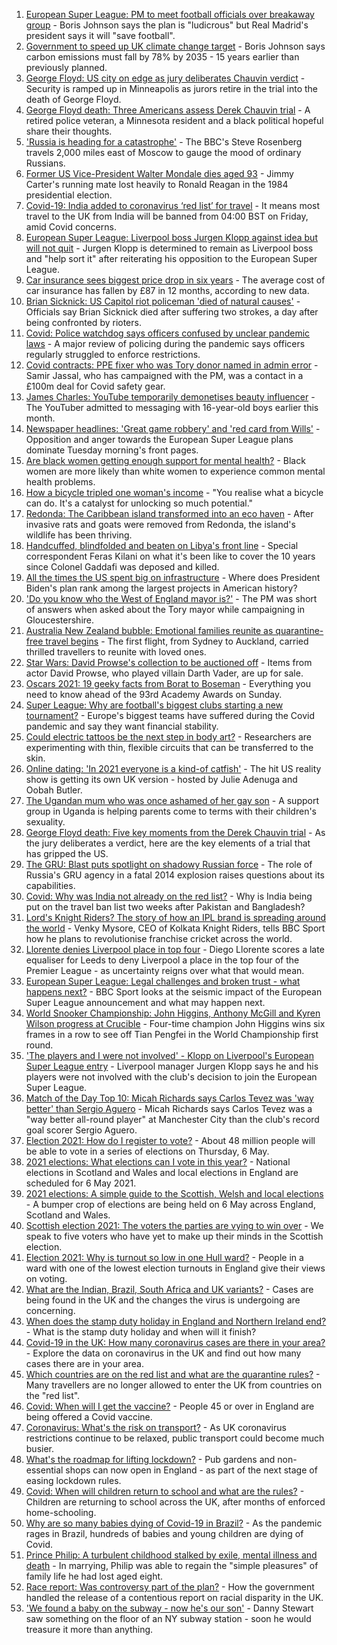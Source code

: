 1. [European Super League: PM to meet football officials over breakaway group](https://www.bbc.co.uk/news/uk-politics-56810962) - Boris Johnson says the plan is "ludicrous" but Real Madrid's president says it will "save football".
2. [Government to speed up UK climate change target](https://www.bbc.co.uk/news/uk-politics-56807520) - Boris Johnson says carbon emissions must fall by 78% by 2035 - 15 years earlier than previously planned.
3. [George Floyd: US city on edge as jury deliberates Chauvin verdict](https://www.bbc.co.uk/news/world-us-canada-56806961) - Security is ramped up in Minneapolis as jurors retire in the trial into the death of George Floyd.
4. [George Floyd death: Three Americans assess Derek Chauvin trial](https://www.bbc.co.uk/news/world-us-canada-56810262) - A retired police veteran, a Minnesota resident and a black political hopeful share their thoughts.
5. ['Russia is heading for a catastrophe'](https://www.bbc.co.uk/news/world-europe-56808468) - The BBC's Steve Rosenberg travels 2,000 miles east of Moscow to gauge the mood of ordinary Russians.
6. [Former US Vice-President Walter Mondale dies aged 93](https://www.bbc.co.uk/news/world-us-canada-56810680) - Jimmy Carter's running mate lost heavily to Ronald Reagan in the 1984 presidential election.
7. [Covid-19: India added to coronavirus ‘red list’ for travel](https://www.bbc.co.uk/news/uk-56806103) - It means most travel to the UK from India will be banned from 04:00 BST on Friday, amid Covid concerns.
8. [European Super League: Liverpool boss Jurgen Klopp against idea but will not quit](https://www.bbc.co.uk/sport/football/56809771) - Jurgen Klopp is determined to remain as Liverpool boss and "help sort it" after reiterating his opposition to the European Super League.
9. [Car insurance sees biggest price drop in six years](https://www.bbc.co.uk/news/business-56808145) - The average cost of car insurance has fallen by £87 in 12 months, according to new data.
10. [Brian Sicknick: US Capitol riot policeman 'died of natural causes'](https://www.bbc.co.uk/news/world-us-canada-56810371) - Officials say Brian Sicknick died after suffering two strokes, a day after being confronted by rioters.
11. [Covid: Police watchdog says officers confused by unclear pandemic laws](https://www.bbc.co.uk/news/uk-56810031) - A major review of policing during the pandemic says officers regularly struggled to enforce restrictions.
12. [Covid contracts: PPE fixer who was Tory donor named in admin error](https://www.bbc.co.uk/news/uk-56667960) - Samir Jassal, who has campaigned with the PM, was a contact in a £100m deal for Covid safety gear.
13. [James Charles: YouTube temporarily demonetises beauty influencer](https://www.bbc.co.uk/news/world-us-canada-56811134) - The YouTuber admitted to messaging with 16-year-old boys earlier this month.
14. [Newspaper headlines: 'Great game robbery' and 'red card from Wills'](https://www.bbc.co.uk/news/blogs-the-papers-56810441) - Opposition and anger towards the European Super League plans dominate Tuesday morning's front pages.
15. [Are black women getting enough support for mental health?](https://www.bbc.co.uk/news/uk-56765171) - Black women are more likely than white women to experience common mental health problems.
16. [How a bicycle tripled one woman's income](https://www.bbc.co.uk/news/stories-56806444) - "You realise what a bicycle can do. It's a catalyst for unlocking so much potential."
17. [Redonda: The Caribbean island transformed into an eco haven](https://www.bbc.co.uk/news/world-latin-america-56740670) - After invasive rats and goats were removed from Redonda, the island's wildlife has been thriving.
18. [Handcuffed, blindfolded and beaten on Libya's front line](https://www.bbc.co.uk/news/world-africa-56773817) - Special correspondent Feras Kilani on what it's been like to cover the 10 years since Colonel Gaddafi was deposed and killed.
19. [All the times the US spent big on infrastructure](https://www.bbc.co.uk/news/world-us-canada-56806625) - Where does President Biden's plan rank among the largest projects in American history?
20. ['Do you know who the West of England mayor is?'](https://www.bbc.co.uk/news/uk-56808466) - The PM was short of answers when asked about the Tory mayor while campaigning in Gloucestershire.
21. [Australia New Zealand bubble: Emotional families reunite as quarantine-free travel begins](https://www.bbc.co.uk/news/world-australia-56798393) - The first flight, from Sydney to Auckland, carried thrilled travellers to reunite with loved ones.
22. [Star Wars: David Prowse's collection to be auctioned off](https://www.bbc.co.uk/news/uk-england-bristol-56799244) - Items from actor David Prowse, who played villain Darth Vader, are up for sale.
23. [Oscars 2021: 19 geeky facts from Borat to Boseman](https://www.bbc.co.uk/news/entertainment-arts-55325109) - Everything you need to know ahead of the 93rd Academy Awards on Sunday.
24. [Super League: Why are football's biggest clubs starting a new tournament?](https://www.bbc.co.uk/news/business-56768728) - Europe's biggest teams have suffered during the Covid pandemic and say they want financial stability.
25. [Could electric tattoos be the next step in body art?](https://www.bbc.co.uk/news/business-56561708) - Researchers are experimenting with thin, flexible circuits that can be transferred to the skin.
26. [Online dating: 'In 2021 everyone is a kind-of catfish'](https://www.bbc.co.uk/news/newsbeat-56773964) - The hit US reality show is getting its own UK version - hosted by Julie Adenuga and Oobah Butler.
27. [The Ugandan mum who was once ashamed of her gay son](https://www.bbc.co.uk/news/world-africa-56773018) - A support group in Uganda is helping parents come to terms with their children's sexuality.
28. [George Floyd death: Five key moments from the Derek Chauvin trial](https://www.bbc.co.uk/news/world-us-canada-56802198) - As the jury deliberates a verdict, here are the key elements of a trial that has gripped the US.
29. [The GRU: Blast puts spotlight on shadowy Russian force](https://www.bbc.co.uk/news/world-europe-56798784) - The role of Russia's GRU agency in a fatal 2014 explosion raises questions about its capabilities.
30. [Covid: Why was India not already on the red list?](https://www.bbc.co.uk/news/56801288) - Why is India being put on the travel ban list two weeks after Pakistan and Bangladesh?
31. [Lord's Knight Riders? The story of how an IPL brand is spreading around the world](https://www.bbc.co.uk/sport/cricket/56775746) - Venky Mysore, CEO of Kolkata Knight Riders, tells BBC Sport how he plans to revolutionise franchise cricket across the world.
32. [Llorente denies Liverpool place in top four](https://www.bbc.co.uk/sport/football/56713525) - Diego Llorente scores a late equaliser for Leeds to deny Liverpool a place in the top four of the Premier League - as uncertainty reigns over what that would mean.
33. [European Super League: Legal challenges and broken trust - what happens next?](https://www.bbc.co.uk/sport/football/56807310) - BBC Sport looks at the seismic impact of the European Super League announcement and what may happen next.
34. [World Snooker Championship: John Higgins, Anthony McGill and Kyren Wilson progress at Crucible](https://www.bbc.co.uk/sport/snooker/56800272) - Four-time champion John Higgins wins six frames in a row to see off Tian Pengfei in the World Championship first round.
35. ['The players and I were not involved' - Klopp on Liverpool's European Super League entry](https://www.bbc.co.uk/sport/av/football/56810625) - Liverpool manager Jurgen Klopp says he and his players were not involved with the club's decision to join the European Super League.
36. [Match of the Day Top 10: Micah Richards says Carlos Tevez was 'way better' than Sergio Aguero](https://www.bbc.co.uk/sport/av/football/56778890) - Micah Richards says Carlos Tevez was a "way better all-round player" at Manchester City than the club's record goal scorer Sergio Aguero.
37. [Election 2021: How do I register to vote?](https://www.bbc.co.uk/news/uk-politics-56581106) - About 48 million people will be able to vote in a series of elections on Thursday, 6 May.
38. [2021 elections: What elections can I vote in this year?](https://www.bbc.co.uk/news/56129210) - National elections in Scotland and Wales and local elections in England are scheduled for 6 May 2021.
39. [2021 elections: A simple guide to the Scottish, Welsh and local elections](https://www.bbc.co.uk/news/uk-politics-56286643) - A bumper crop of elections are being held on 6 May across England, Scotland and Wales.
40. [Scottish election 2021: The voters the parties are vying to win over](https://www.bbc.co.uk/news/uk-scotland-56633340) - We speak to five voters who have yet to make up their minds in the Scottish election.
41. [Election 2021: Why is turnout so low in one Hull ward?](https://www.bbc.co.uk/news/uk-england-humber-56735787) - People in a ward with one of the lowest election turnouts in England give their views on voting.
42. [What are the Indian, Brazil, South Africa and UK variants?](https://www.bbc.co.uk/news/health-55659820) - Cases are being found in the UK and the changes the virus is undergoing are concerning.
43. [When does the stamp duty holiday in England and Northern Ireland end?](https://www.bbc.co.uk/news/business-53319433) - What is the stamp duty holiday and when will it finish?
44. [Covid-19 in the UK: How many coronavirus cases are there in your area?](https://www.bbc.co.uk/news/uk-51768274) - Explore the data on coronavirus in the UK and find out how many cases there are in your area.
45. [Which countries are on the red list and what are the quarantine rules?](https://www.bbc.co.uk/news/explainers-52544307) - Many travellers are no longer allowed to enter the UK from countries on the "red list".
46. [Covid: When will I get the vaccine?](https://www.bbc.co.uk/news/health-55045639) - People 45 or over in England are being offered a Covid vaccine.
47. [Coronavirus: What's the risk on transport?](https://www.bbc.co.uk/news/health-51736185) - As UK coronavirus restrictions continue to be relaxed, public transport could become much busier.
48. [What's the roadmap for lifting lockdown?](https://www.bbc.co.uk/news/explainers-52530518) - Pub gardens and non-essential shops can now open in England - as part of the next stage of easing lockdown rules.
49. [Covid: When will children return to school and what are the rules?](https://www.bbc.co.uk/news/education-51643556) - Children are returning to school across the UK, after months of enforced home-schooling.
50. [Why are so many babies dying of Covid-19 in Brazil?](https://www.bbc.co.uk/news/world-latin-america-56696907) - As the pandemic rages in Brazil, hundreds of babies and young children are dying of Covid.
51. [Prince Philip: A turbulent childhood stalked by exile, mental illness and death](https://www.bbc.co.uk/news/uk-56690270) - In marrying, Philip was able to regain the "simple pleasures" of family life he had lost aged eight.
52. [Race report: Was controversy part of the plan?](https://www.bbc.co.uk/news/uk-politics-56578839) - How the government handled the release of a contentious report on racial disparity in the UK.
53. ['We found a baby on the subway - now he's our son'](https://www.bbc.co.uk/news/stories-56409764) - Danny Stewart saw something on the floor of an NY subway station - soon he would treasure it more than anything.
